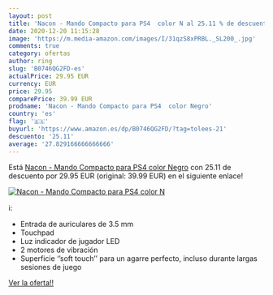 ```yaml
---
layout: post
title: 'Nacon - Mando Compacto para PS4  color N al 25.11 % de descuento'
date: 2020-12-20 11:15:28
image: 'https://m.media-amazon.com/images/I/31qzS8xPRBL._SL200_.jpg'
comments: true
category: ofertas
author: ring
slug: 'B0746QG2FD-es'
actualPrice: 29.95 EUR
currency: EUR
price: 29.95
comparePrice: 39.99 EUR
prodname: 'Nacon - Mando Compacto para PS4  color Negro'
country: 'es'
flag: '🇪🇸'
buyurl: 'https://www.amazon.es/dp/B0746QG2FD/?tag=tolees-21'
descuento: '25.11'
average: '27.829166666666666'
---
```


Está [Nacon - Mando Compacto para PS4  color Negro](https://www.amazon.es/dp/B0746QG2FD/?tag=tolees-21) con 25.11 de descuento por 29.95 EUR (original: 39.99 EUR) en el siguiente enlace!

[![Nacon - Mando Compacto para PS4  color N](https://m.media-amazon.com/images/I/31qzS8xPRBL._SL200_.jpg)](https://www.amazon.es/dp/B0746QG2FD/?tag=tolees-21)

ℹ️:

- Entrada de auriculares de 3.5 mm
- Touchpad
- Luz indicador de jugador LED
- 2 motores de vibración
- Superficie ‘’soft touch’’ para un agarre perfecto, incluso durante largas sesiones de juego

[Ver la oferta!!](https://www.amazon.es/dp/B0746QG2FD/?tag=tolees-21)
